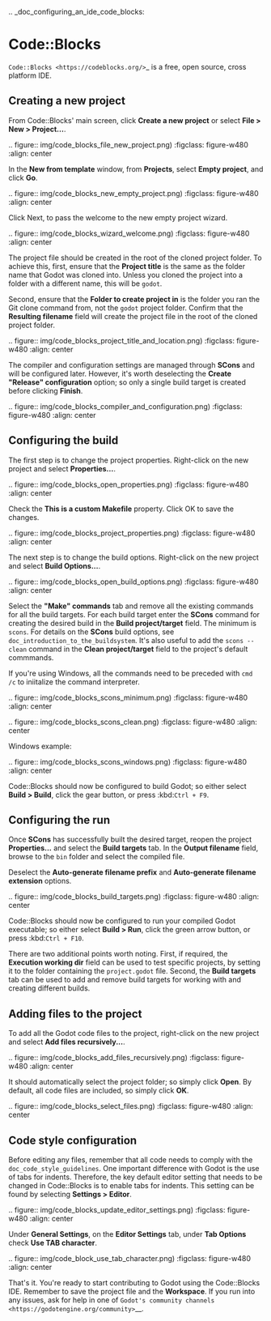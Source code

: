 .. _doc_configuring_an_ide_code_blocks:

Code::Blocks
============

`Code::Blocks <https://codeblocks.org/>`_ is a free, open source, cross platform IDE.

Creating a new project
----------------------

From Code::Blocks' main screen, click **Create a new project** or select **File > New > Project...**.

.. figure:: img/code_blocks_file_new_project.png)
   :figclass: figure-w480
   :align: center

In the **New from template** window, from **Projects**, select **Empty project**, and click **Go**.

.. figure:: img/code_blocks_new_empty_project.png)
   :figclass: figure-w480
   :align: center

Click Next, to pass the welcome to the new empty project wizard.

.. figure:: img/code_blocks_wizard_welcome.png)
   :figclass: figure-w480
   :align: center

The project file should be created in the root of the cloned project folder. To achieve this, first, ensure that the **Project title** is the same as the folder name that Godot was cloned into. Unless you cloned the project into a folder with a different name, this will be `godot`.

Second, ensure that the **Folder to create project in** is the folder you ran the Git clone command from, not the `godot` project folder. Confirm that the **Resulting filename** field will create the project file in the root of the cloned project folder.

.. figure:: img/code_blocks_project_title_and_location.png)
   :figclass: figure-w480
   :align: center

The compiler and configuration settings are managed through **SCons** and will be configured later. However, it's worth deselecting the **Create "Release" configuration** option; so only a single build target is created before clicking **Finish**.

.. figure:: img/code_blocks_compiler_and_configuration.png)
   :figclass: figure-w480
   :align: center

Configuring the build
---------------------

The first step is to change the project properties. Right-click on the new project and select **Properties...**.

.. figure:: img/code_blocks_open_properties.png)
   :figclass: figure-w480
   :align: center

Check the **This is a custom Makefile** property. Click OK to save the changes.

.. figure:: img/code_blocks_project_properties.png)
   :figclass: figure-w480
   :align: center

The next step is to change the build options. Right-click on the new project and select **Build Options...**.

.. figure:: img/code_blocks_open_build_options.png)
   :figclass: figure-w480
   :align: center

Select the **"Make" commands** tab and remove all the existing commands for all the build targets. For each build target enter the **SCons** command for creating the desired build in the **Build project/target** field. The minimum is `scons`. For details on the **SCons** build options, see `doc_introduction_to_the_buildsystem`. It's also useful to add the `scons --clean` command in the **Clean project/target** field to the project's default commmands.

If you're using Windows, all the commands need to be preceded with `cmd /c` to iniitalize the command interpreter.

.. figure:: img/code_blocks_scons_minimum.png)
   :figclass: figure-w480
   :align: center

.. figure:: img/code_blocks_scons_clean.png)
   :figclass: figure-w480
   :align: center

Windows example:

.. figure:: img/code_blocks_scons_windows.png)
   :figclass: figure-w480
   :align: center

Code::Blocks should now be configured to build Godot; so either select **Build > Build**, click the gear button, or press :kbd:`Ctrl + F9`.

Configuring the run
-------------------

Once **SCons** has successfully built the desired target, reopen the project **Properties...** and select the **Build targets** tab. In the **Output filename** field, browse to the `bin` folder and select the compiled file.

Deselect the **Auto-generate filename prefix** and **Auto-generate filename extension** options.

.. figure:: img/code_blocks_build_targets.png)
   :figclass: figure-w480
   :align: center

Code::Blocks should now be configured to run your compiled Godot executable; so either select **Build > Run**, click the green arrow button, or press :kbd:`Ctrl + F10`.

There are two additional points worth noting. First, if required, the **Execution working dir** field can be used to test specific projects, by setting it to the folder containing the `project.godot` file. Second, the **Build targets** tab can be used to add and remove build targets for working with and creating different builds.

Adding files to the project
---------------------------

To add all the Godot code files to the project, right-click on the new project and select **Add files recursively...**.

.. figure:: img/code_blocks_add_files_recursively.png)
   :figclass: figure-w480
   :align: center

It should automatically select the project folder; so simply click **Open**. By default, all code files are included, so simply click **OK**.

.. figure:: img/code_blocks_select_files.png)
   :figclass: figure-w480
   :align: center

Code style configuration
------------------------

Before editing any files, remember that all code needs to comply with the `doc_code_style_guidelines`. One important difference with Godot is the use of tabs for indents. Therefore, the key default editor setting that needs to be changed in Code::Blocks is to enable tabs for indents. This setting can be found by selecting **Settings > Editor**.

.. figure:: img/code_blocks_update_editor_settings.png)
   :figclass: figure-w480
   :align: center

Under **General Settings**, on the **Editor Settings** tab, under **Tab Options** check **Use TAB character**.

.. figure:: img/code_block_use_tab_character.png)
   :figclass: figure-w480
   :align: center

That's it. You're ready to start contributing to Godot using the Code::Blocks IDE. Remember to save the project file and the **Workspace**. If you run into any issues, ask for help in one of `Godot's community channels <https://godotengine.org/community>`__.

